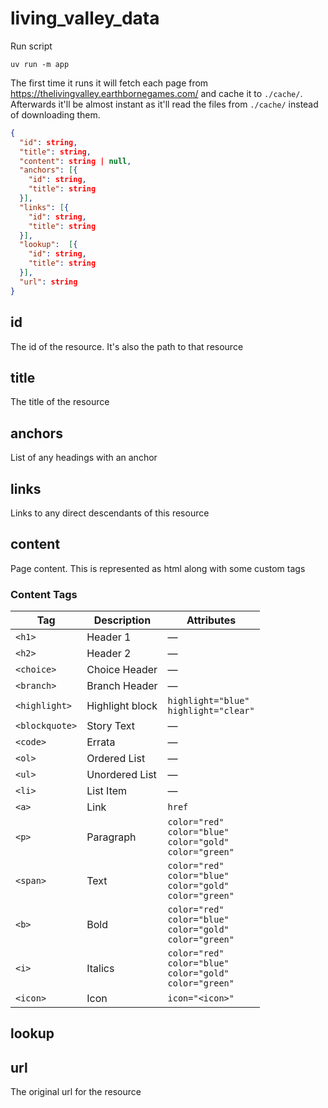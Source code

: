 # living_valley_data

Run script
```
uv run -m app
```

The first time it runs it will fetch each page from https://thelivingvalley.earthbornegames.com/ and cache it to `./cache/`.
Afterwards it'll be almost instant as it'll read the files from `./cache/` instead of downloading them.

```json
{
  "id": string,
  "title": string,
  "content": string | null,
  "anchors": [{
    "id": string,
    "title": string
  }],
  "links": [{
    "id": string,
    "title": string
  }],
  "lookup":  [{
    "id": string,
    "title": string
  }],
  "url": string
}
```

## id
The id of the resource. It's also the path to that resource

## title

The title of the resource

## anchors

List of any headings with an anchor

## links

Links to any direct descendants of this resource

## content

Page content. This is represented as html along with some custom tags

### Content Tags
| Tag            | Description     | Attributes                                                                    |
| -------------- | --------------- | ----------------------------------------------------------------------------- |
| `<h1>`         | Header 1        | —                                                                             |
| `<h2>`         | Header 2        | —                                                                             |
| `<choice>`     | Choice Header   | —                                                                             |
| `<branch>`     | Branch Header   | —                                                                             |
| `<highlight>`  | Highlight block | `highlight="blue"`<br>`highlight="clear"`                                     |
| `<blockquote>` | Story Text      | —                                                                             |
| `<code>`       | Errata          | —                                                                             |
| `<ol>`         | Ordered List    | —                                                                             |
| `<ul>`         | Unordered List  | —                                                                             |
| `<li>`         | List Item       | —                                                                             |
| `<a>`          | Link            | `href`                                                                        |
| `<p>`          | Paragraph       | `color="red"`<br>`color="blue"`<br>`color="gold"`<br>`color="green"`          |
| `<span>`       | Text            | `color="red"`<br>`color="blue"`<br>`color="gold"`<br>`color="green"`          |
| `<b>`          | Bold            | `color="red"`<br>`color="blue"`<br>`color="gold"`<br>`color="green"`          |
| `<i>`          | Italics         | `color="red"`<br>`color="blue"`<br>`color="gold"`<br>`color="green"`          |
| `<icon>`       | Icon            | `icon="<icon>"`                                                               |

## lookup

## url
The original url for the resource
